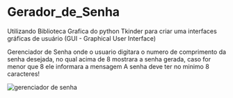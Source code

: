 # Gerador_de_Senha
 Utilizando Biblioteca Grafica do python Tkinder para criar uma interfaces gráficas de usuário (GUI - Graphical User Interface)

 Gerenciador de Senha onde o usuario digitara o numero de comprimento da senha desejada,
 no qual acima de 8 mostrara a senha gerada, caso for menor que 8 ele informara a mensagem
 A senha deve ter no minimo 8 caracteres!

 ![gerenciador de senha](https://github.com/larads/Gerador_de_Senha/assets/104649185/0ab34cfb-3423-4127-aa32-18233091f643)

